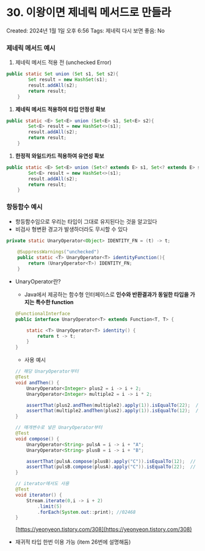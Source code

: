# 30. 이왕이면 제네릭 메서드로 만들라

Created: 2024년 1월 1일 오후 6:56
Tags: 제네릭
다시 보면 좋음: No

### 제네릭 메서드 예시

1. 제네릭 메서드 적용 전 (unchecked Error)

```java
public static Set union (Set s1, Set s2){
        Set result = new HashSet(s1);
        result.addAll(s2);
        return result;
    }
```

1. **제네릭 메서드 적용하여 타입 안정성 확보**

```java
public static <E> Set<E> union (Set<E> s1, Set<E> s2){
        Set<E> result = new HashSet<>(s1);
        result.addAll(s2);
        return result;
    }
```

1. **한정적 와일드카드 적용하여 유연성 확보**

```java
public static <E> Set<E> union (Set<? extends E> s1, Set<? extends E> s2){
        Set<E> result = new HashSet<>(s1);
        result.addAll(s2);
        return result;
    }
```

### 항등함수 예시

- 항등함수임으로 우리는 타입이 그대로 유지된다는 것을 알고있다
- 비검사 형변환 경고가 발생하더라도 무시할 수 있다

```java
private static UnaryOperator<Object> IDENTITY_FN = (t) -> t;
    
    @SuppressWarnings("unchecked")
    public static <T> UnaryOperator<T> identityFunction(){
        return (UnaryOperator<T>) IDENTITY_FN;
    }
```

- UnaryOperator란?
    - Java에서 제공하는 함수형 인터페이스로 **인수와 반환결과가 동일한 타입을 가지는 특수한 function**
    
    ```java
    @FunctionalInterface
    public interface UnaryOperator<T> extends Function<T, T> {
    
        static <T> UnaryOperator<T> identity() {
            return t -> t;
        }
    }
    ```
    
    - 사용 예시
    
    ```java
    // 해당 UnaryOperator부터
    @Test
    void andThen() {
        UnaryOperator<Integer> plus2 = i -> i + 2;
        UnaryOperator<Integer> multiple2 = i -> i * 2;
    
        assertThat(plus2.andThen(multiple2).apply(1)).isEqualTo(22);  // (1+2)*2 = 22
        assertThat(multiple2.andThen(plus2).apply(1)).isEqualTo(12);  // (1*2)+2 = 12
    }
    
    // 매개변수로 넣은 UnaryOperator부터
    @Test
    void compose() {
        UnaryOperator<String> pulsA = i -> i + "A";
        UnaryOperator<String> plusB = i -> i + "B";
    
        assertThat(pulsA.compose(plusB).apply("C")).isEqualTo(12);  // ("C"+"B")+"A" = "CBA"
        assertThat(pulsB.compose(plusA).apply("C")).isEqualTo(22);  // ("C"+"A")+"B" = "CAB"
    }
    
    // iterator에서도 사용
    @Test
    void iterator() {
        Stream.iterate(0,i -> i + 2)
            .limit(5)
            .forEach(System.out::print); //02468
    }
    ```
    
    [https://yeonyeon.tistory.com/308](https://yeonyeon.tistory.com/308)
    

- 재귀적 타입 한번 이용 가능 (item 26번에 설명해둠)